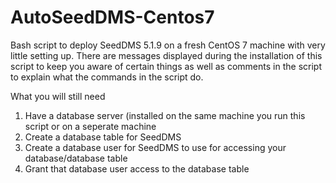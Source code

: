 # AutoSeedDMS-Centos7
Bash script to deploy SeedDMS 5.1.9 on a fresh CentOS 7 machine with very little setting up.
There are messages displayed during the installation of this script to keep you aware of certain things as well as comments in the script to explain what the commands in the script do.

What you will still need
1. Have a database server (installed on the same machine you run this script or on a seperate machine
2. Create a database table for SeedDMS
3. Create a database user for SeedDMS to use for accessing your database/database table
4. Grant that database user access to the database table
